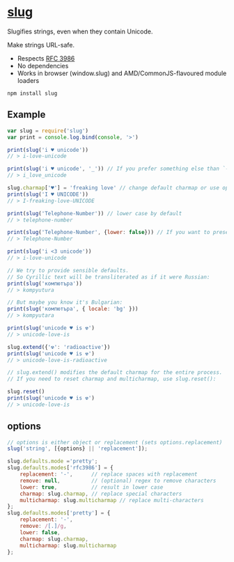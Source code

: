 # [slug](https://github.com/Trott/slug)

Slugifies strings, even when they contain Unicode.

Make strings URL-safe.

- Respects [RFC 3986](https://tools.ietf.org/html/rfc3986)
- No dependencies
- Works in browser (window.slug) and AMD/CommonJS-flavoured module loaders

```
npm install slug
```

## Example

```javascript
var slug = require('slug')
var print = console.log.bind(console, '>')

print(slug('i ♥ unicode'))
// > i-love-unicode

print(slug('i ♥ unicode', '_')) // If you prefer something else than `-` as separator
// > i_love_unicode

slug.charmap['♥'] = 'freaking love' // change default charmap or use option {charmap:{…}} as 2. argument
print(slug('I ♥ UNICODE'))
// > I-freaking-love-UNICODE

print(slug('Telephone-Number')) // lower case by default
// > telephone-number

print(slug('Telephone-Number', {lower: false})) // If you want to preserve case
// > Telephone-Number

print(slug('i <3 unicode'))
// > i-love-unicode

// We try to provide sensible defaults.
// So Cyrillic text will be transliterated as if it were Russian:
print(slug('компютъра'))
// > kompyutura

// But maybe you know it's Bulgarian:
print(slug('компютъра', { locale: 'bg' }))
// > kompyutara

print(slug('unicode ♥ is ☢')
// > unicode-love-is

slug.extend({'☢': 'radioactive'})
print(slug('unicode ♥ is ☢')
// > unicode-love-is-radioactive

// slug.extend() modifies the default charmap for the entire process.
// If you need to reset charmap and multicharmap, use slug.reset():

slug.reset()
print(slug('unicode ♥ is ☢')
// > unicode-love-is
```

## options

```javascript
// options is either object or replacement (sets options.replacement)
slug('string', [{options} || 'replacement']);
```

```javascript
slug.defaults.mode ='pretty';
slug.defaults.modes['rfc3986'] = {
    replacement: '-',      // replace spaces with replacement
    remove: null,          // (optional) regex to remove characters
    lower: true,           // result in lower case
    charmap: slug.charmap, // replace special characters
    multicharmap: slug.multicharmap // replace multi-characters
};
slug.defaults.modes['pretty'] = {
    replacement: '-',
    remove: /[.]/g,
    lower: false,
    charmap: slug.charmap,
    multicharmap: slug.multicharmap
};
```
